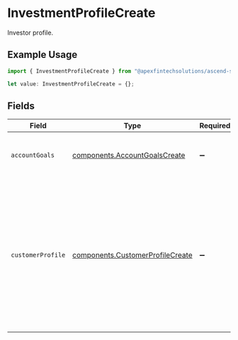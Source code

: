 # InvestmentProfileCreate

Investor profile.

## Example Usage

```typescript
import { InvestmentProfileCreate } from "@apexfintechsolutions/ascend-sdk/models/components";

let value: InvestmentProfileCreate = {};
```

## Fields

| Field                                                                                                                                                                | Type                                                                                                                                                                 | Required                                                                                                                                                             | Description                                                                                                                                                          |
| -------------------------------------------------------------------------------------------------------------------------------------------------------------------- | -------------------------------------------------------------------------------------------------------------------------------------------------------------------- | -------------------------------------------------------------------------------------------------------------------------------------------------------------------- | -------------------------------------------------------------------------------------------------------------------------------------------------------------------- |
| `accountGoals`                                                                                                                                                       | [components.AccountGoalsCreate](../../models/components/accountgoalscreate.md)                                                                                       | :heavy_minus_sign:                                                                                                                                                   | The account goals on an investor profile.                                                                                                                            |
| `customerProfile`                                                                                                                                                    | [components.CustomerProfileCreate](../../models/components/customerprofilecreate.md)                                                                                 | :heavy_minus_sign:                                                                                                                                                   | A detailed summary of financial and personal details of an investor, to help understand the investor's financial standing, investment experience and risk tolerance. |